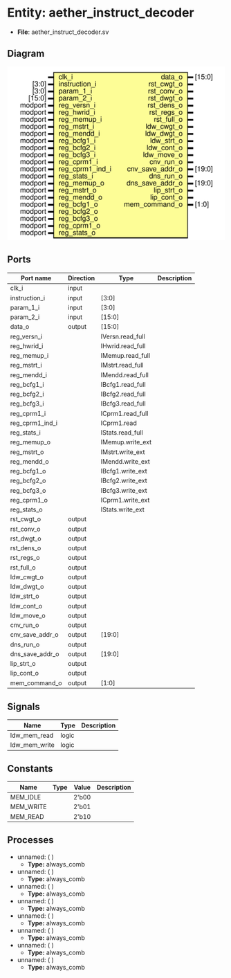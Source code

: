 
# Entity: aether_instruct_decoder 
- **File**: aether_instruct_decoder.sv

## Diagram
![Diagram](aether_instruct_decoder.svg "Diagram")
## Ports

| Port name       | Direction | Type             | Description |
| --------------- | --------- | ---------------- | ----------- |
| clk_i           | input     |                  |             |
| instruction_i   | input     | [3:0]            |             |
| param_1_i       | input     | [3:0]            |             |
| param_2_i       | input     | [15:0]           |             |
| data_o          | output    | [15:0]           |             |
| reg_versn_i     |           | IVersn.read_full |             |
| reg_hwrid_i     |           | IHwrid.read_full |             |
| reg_memup_i     |           | IMemup.read_full |             |
| reg_mstrt_i     |           | IMstrt.read_full |             |
| reg_mendd_i     |           | IMendd.read_full |             |
| reg_bcfg1_i     |           | IBcfg1.read_full |             |
| reg_bcfg2_i     |           | IBcfg2.read_full |             |
| reg_bcfg3_i     |           | IBcfg3.read_full |             |
| reg_cprm1_i     |           | ICprm1.read_full |             |
| reg_cprm1_ind_i |           | ICprm1.read      |             |
| reg_stats_i     |           | IStats.read_full |             |
| reg_memup_o     |           | IMemup.write_ext |             |
| reg_mstrt_o     |           | IMstrt.write_ext |             |
| reg_mendd_o     |           | IMendd.write_ext |             |
| reg_bcfg1_o     |           | IBcfg1.write_ext |             |
| reg_bcfg2_o     |           | IBcfg2.write_ext |             |
| reg_bcfg3_o     |           | IBcfg3.write_ext |             |
| reg_cprm1_o     |           | ICprm1.write_ext |             |
| reg_stats_o     |           | IStats.write_ext |             |
| rst_cwgt_o      | output    |                  |             |
| rst_conv_o      | output    |                  |             |
| rst_dwgt_o      | output    |                  |             |
| rst_dens_o      | output    |                  |             |
| rst_regs_o      | output    |                  |             |
| rst_full_o      | output    |                  |             |
| ldw_cwgt_o      | output    |                  |             |
| ldw_dwgt_o      | output    |                  |             |
| ldw_strt_o      | output    |                  |             |
| ldw_cont_o      | output    |                  |             |
| ldw_move_o      | output    |                  |             |
| cnv_run_o       | output    |                  |             |
| cnv_save_addr_o | output    | [19:0]           |             |
| dns_run_o       | output    |                  |             |
| dns_save_addr_o | output    | [19:0]           |             |
| lip_strt_o      | output    |                  |             |
| lip_cont_o      | output    |                  |             |
| mem_command_o   | output    | [1:0]            |             |

## Signals

| Name          | Type  | Description |
| ------------- | ----- | ----------- |
| ldw_mem_read  | logic |             |
| ldw_mem_write | logic |             |

## Constants

| Name      | Type | Value | Description |
| --------- | ---- | ----- | ----------- |
| MEM_IDLE  |      | 2'b00 |             |
| MEM_WRITE |      | 2'b01 |             |
| MEM_READ  |      | 2'b10 |             |

## Processes
- unnamed: (  )
  - **Type:** always_comb
- unnamed: (  )
  - **Type:** always_comb
- unnamed: (  )
  - **Type:** always_comb
- unnamed: (  )
  - **Type:** always_comb
- unnamed: (  )
  - **Type:** always_comb
- unnamed: (  )
  - **Type:** always_comb
- unnamed: (  )
  - **Type:** always_comb
- unnamed: (  )
  - **Type:** always_comb
